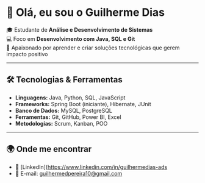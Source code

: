 # 👋 Olá, eu sou o Guilherme Dias

🎓 Estudante de **Análise e Desenvolvimento de Sistemas**  
💻 Foco em **Desenvolvimento com Java, SQL e Git**  
🚀 Apaixonado por aprender e criar soluções tecnológicas que gerem impacto positivo  

---

## 🛠️ Tecnologias & Ferramentas

- **Linguagens:** Java, Python, SQL, JavaScript  
- **Frameworks:** Spring Boot (iniciante), Hibernate, JUnit  
- **Banco de Dados:** MySQL, PostgreSQL  
- **Ferramentas:** Git, GitHub, Power BI, Excel  
- **Metodologias:** Scrum, Kanban, POO  

---

## 🌍 Onde me encontrar

- 💼 [LinkedIn](https://www.linkedin.com/in/guilhermedias-ads
- 📧 E-mail: guilhermedpereira10@gmail.com
